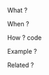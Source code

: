   

  

What ?

  

When ?

  

How ? code

  

Example ?

  

Related ?

  

[](https://www.notion.soundefined)